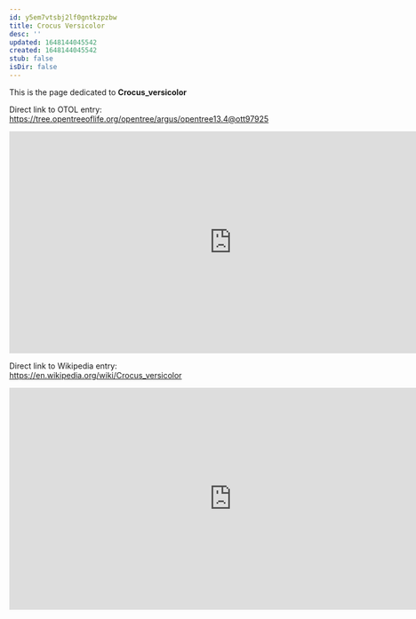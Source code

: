 ```yaml
---
id: y5em7vtsbj2lf0gntkzpzbw
title: Crocus Versicolor
desc: ''
updated: 1648144045542
created: 1648144045542
stub: false
isDir: false
---
```

This is the page dedicated to **Crocus_versicolor**


Direct link to OTOL entry: https://tree.opentreeoflife.org/opentree/argus/opentree13.4@ott97925



<html>
    <body>
    <iframe src="https://tree.opentreeoflife.org/opentree/argus/opentree13.4@ott97925"
    width="800" height="400" frameborder="0" allowfullscreen> </iframe>
    </body>
</html>
    


Direct link to Wikipedia entry: https://en.wikipedia.org/wiki/Crocus_versicolor



<html>
    <body>
    <iframe src="https://en.wikipedia.org/wiki/Crocus_versicolor"
    width="800" height="400" frameborder="0" allowfullscreen> </iframe>
    </body>
</html>
    
